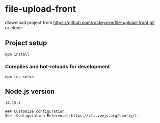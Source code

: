 # file-upload-front
dlownload project from https://github.com/rockeycse/file-upload-front.git or clone

## Project setup
```
npm install
```

### Compiles and hot-reloads for development
```
npm run serve
```

## Node.js version
```
14.15.1

### Customize configuration
See [Configuration Reference](https://cli.vuejs.org/config/).

